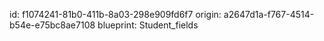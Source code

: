 id: f1074241-81b0-411b-8a03-298e909fd6f7
origin: a2647d1a-f767-4514-b54e-e75bc8ae7108
blueprint: Student_fields
